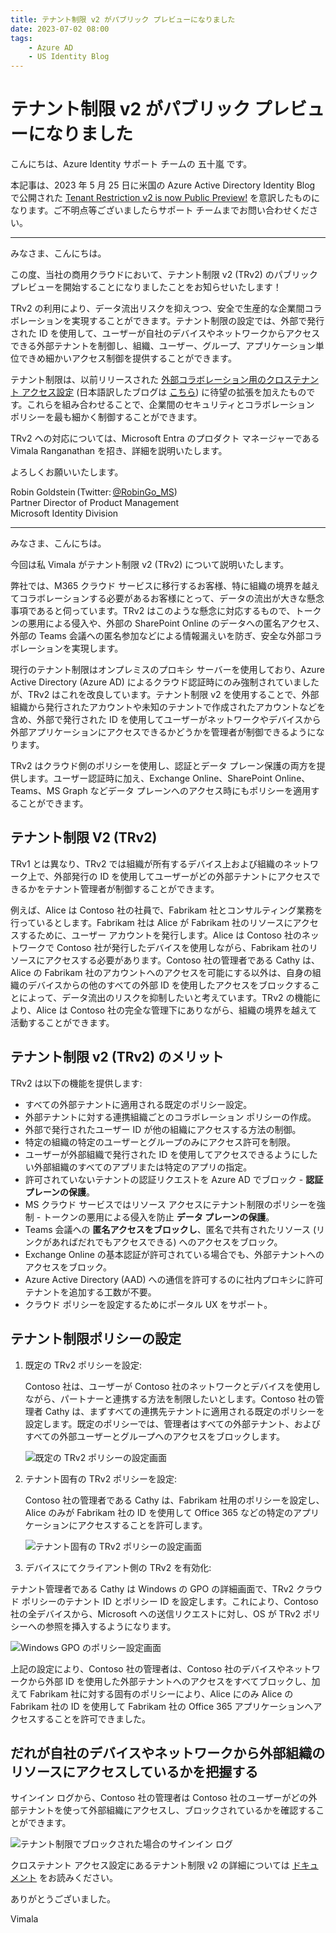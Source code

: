 ```yaml
---
title: テナント制限 v2 がパブリック プレビューになりました
date: 2023-07-02 08:00
tags:
    - Azure AD
    - US Identity Blog
---
```


# テナント制限 v2 がパブリック プレビューになりました

こんにちは、Azure Identity サポート チームの 五十嵐 です。

本記事は、2023 年 5 月 25 日に米国の Azure Active Directory Identity Blog で公開された [Tenant Restriction v2 is now Public Preview!](https://techcommunity.microsoft.com/t5/microsoft-entra-azure-ad-blog/tenant-restriction-v2-is-now-public-preview/ba-p/3094113) を意訳したものになります。ご不明点等ございましたらサポート チームまでお問い合わせください。

---

みなさま、こんにちは。

この度、当社の商用クラウドにおいて、テナント制限 v2 (TRv2) のパブリック プレビューを開始することになりましたことをお知らせいたします！

TRv2 の利用により、データ流出リスクを抑えつつ、安全で生産的な企業間コラボレーションを実現することができます。テナント制限の設定では、外部で発行された ID を使用して、ユーザーが自社のデバイスやネットワークからアクセスできる外部テナントを制御し、組織、ユーザー、グループ、アプリケーション単位できめ細かいアクセス制御を提供することができます。

テナント制限は、以前リリースされた [外部コラボレーション用のクロステナント アクセス設定](https://techcommunity.microsoft.com/t5/microsoft-entra-azure-ad-blog/collaborate-more-securely-with-new-cross-tenant-access-settings/ba-p/2147077) (日本語訳したブログは [こちら](./azure-active-directory/collaborate-more-securely-with-new-cross-tenant-access-settings/)) に待望の拡張を加えたものです。これらを組み合わせることで、企業間のセキュリティとコラボレーション ポリシーを最も細かく制御することができます。

TRv2 への対応については、Microsoft Entra のプロダクト マネージャーである Vimala Ranganathan を招き、詳細を説明いたします。

よろしくお願いいたします。

Robin Goldstein (Twitter: [@RobinGo_MS](https://twitter.com/RobinGo_MS))  
Partner Director of Product Management  
Microsoft Identity Division

---

みなさま、こんにちは。

今回は私 Vimala がテナント制限 v2 (TRv2) について説明いたします。

弊社では、M365 クラウド サービスに移行するお客様、特に組織の境界を越えてコラボレーションする必要があるお客様にとって、データの流出が大きな懸念事項であると伺っています。TRv2 はこのような懸念に対応するもので、トークンの悪用による侵入や、外部の SharePoint Online のデータへの匿名アクセス、外部の Teams 会議への匿名参加などによる情報漏えいを防ぎ、安全な外部コラボレーションを実現します。

現行のテナント制限はオンプレミスのプロキシ サーバーを使用しており、Azure Active Directory (Azure AD) によるクラウド認証時にのみ強制されていましたが、TRv2 はこれを改良しています。テナント制限 v2 を使用することで、外部組織から発行されたアカウントや未知のテナントで作成されたアカウントなどを含め、外部で発行された ID を使用してユーザーがネットワークやデバイスから外部アプリケーションにアクセスできるかどうかを管理者が制御できるようになります。

TRv2 はクラウド側のポリシーを使用し、認証とデータ プレーン保護の両方を提供します。ユーザー認証時に加え、Exchange Online、SharePoint Online、Teams、MS Graph などデータ プレーンへのアクセス時にもポリシーを適用することができます。

## テナント制限 V2 (TRv2)

TRv1 とは異なり、TRv2 では組織が所有するデバイス上および組織のネットワーク上で、外部発行の ID を使用してユーザーがどの外部テナントにアクセスできるかをテナント管理者が制御することができます。

例えば、Alice は Contoso 社の社員で、Fabrikam 社とコンサルティング業務を行っているとします。Fabrikam 社は Alice が Fabrikam 社のリソースにアクセスするために、ユーザー アカウントを発行します。Alice は Contoso 社のネットワークで Contoso 社が発行したデバイスを使用しながら、Fabrikam 社のリソースにアクセスする必要があります。Contoso 社の管理者である Cathy は、Alice の Fabrikam 社のアカウントへのアクセスを可能にする以外は、自身の組織のデバイスからの他のすべての外部 ID を使用したアクセスをブロックすることによって、データ流出のリスクを抑制したいと考えています。TRv2 の機能により、Alice は Contoso 社の完全な管理下にありながら、組織の境界を越えて活動することができます。

## テナント制限 v2 (TRv2) のメリット

TRv2 は以下の機能を提供します:

- すべての外部テナントに適用される既定のポリシー設定。
- 外部テナントに対する連携組織ごとのコラボレーション ポリシーの作成。
- 外部で発行されたユーザー ID が他の組織にアクセスする方法の制御。
- 特定の組織の特定のユーザーとグループのみにアクセス許可を制限。
- ユーザーが外部組織で発行された ID を使用してアクセスできるようにしたい外部組織のすべてのアプリまたは特定のアプリの指定。
- 許可されていないテナントの認証リクエストを Azure AD でブロック - **認証プレーンの保護**。
- MS クラウド サービスではリソース アクセスにテナント制限のポリシーを強制 - トークンの悪用による侵入を防止 **データ プレーンの保護**。
- Teams 会議への **匿名アクセスをブロックし**、匿名で共有されたリソース (リンクがあればだれでもアクセスできる) へのアクセスをブロック。
- Exchange Online の基本認証が許可されている場合でも、外部テナントへのアクセスをブロック。
- Azure Active Directory (AAD) への通信を許可するのに社内プロキシに許可テナントを追加する工数が不要。
- クラウド ポリシーを設定するためにポータル UX をサポート。

## テナント制限ポリシーの設定

1. 既定の TRv2 ポリシーを設定:

    Contoso 社は、ユーザーが Contoso 社のネットワークとデバイスを使用しながら、パートナーと連携する方法を制限したいとします。Contoso 社の管理者 Cathy は、まずすべての連携先テナントに適用される既定のポリシーを設定します。既定のポリシーでは、管理者はすべての外部テナント、およびすべての外部ユーザーとグループへのアクセスをブロックします。

    ![既定の TRv2 ポリシーの設定画面](./tenant-restriction-v2-is-now-public-preview/tenant-restriction-v2-is-now-public-preview1.png)

2. テナント固有の TRv2 ポリシーを設定:

    Contoso 社の管理者である Cathy は、Fabrikam 社用のポリシーを設定し、Alice のみが Fabrikam 社の ID を使用して Office 365 などの特定のアプリケーションにアクセスすることを許可します。

    ![テナント固有の TRv2 ポリシーの設定画面](./tenant-restriction-v2-is-now-public-preview/tenant-restriction-v2-is-now-public-preview2.png)

3. デバイスにてクライアント側の TRv2 を有効化:

テナント管理者である Cathy は Windows の GPO の詳細画面で、TRv2 クラウド ポリシーのテナント ID とポリシー ID を設定します。これにより、Contoso 社の全デバイスから、Microsoft への送信リクエストに対し、OS が TRv2 ポリシーへの参照を挿入するようになります。

![Windows GPO のポリシー設定画面](./tenant-restriction-v2-is-now-public-preview/tenant-restriction-v2-is-now-public-preview3.png)

上記の設定により、Contoso 社の管理者は、Contoso 社のデバイスやネットワークから外部 ID を使用した外部テナントへのアクセスをすべてブロックし、加えて Fabrikam 社に対する固有のポリシーにより、Alice にのみ Alice の Fabrikam 社の ID を使用して Fabrikam 社の Office 365 アプリケーションへアクセスすることを許可できました。

## だれが自社のデバイスやネットワークから外部組織のリソースにアクセスしているかを把握する

サインイン ログから、Contoso 社の管理者は Contoso 社のユーザーがどの外部テナントを使って外部組織にアクセスし、ブロックされているかを確認することができます。

![テナント制限でブロックされた場合のサインイン ログ](./tenant-restriction-v2-is-now-public-preview/tenant-restriction-v2-is-now-public-preview4.png)

クロステナント アクセス設定にあるテナント制限 v2 の詳細については [ドキュメント](https://learn.microsoft.com/ja-jp/azure/active-directory/external-identities/tenant-restrictions-v2#step-3-enable-tenant-restrictions-on-windows-managed-devices) をお読みください。

ありがとうございました。

Vimala
